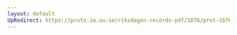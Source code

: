 ```yaml
---
layout: default
UpRedirect: https://pruto.im.uu.se/riksdagen-records-pdf/1876/prot-1876--ak--049/prot-1876--ak--049_034.pdf
---
```

